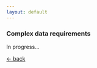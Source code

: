 ```yaml
---
layout: default
---
```



### Complex data requirements
In progress...


<p><a href="./" class="glyphicon-arrow-left">&#8592; back</a></p>